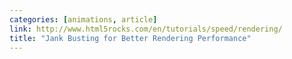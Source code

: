 ```yaml
---
categories: [animations, article]
link: http://www.html5rocks.com/en/tutorials/speed/rendering/
title: "Jank Busting for Better Rendering Performance"
---
```

